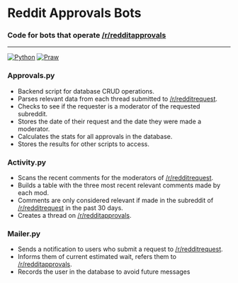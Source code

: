 # Reddit Approvals Bots

### Code for bots that operate [/r/redditapprovals](https://www.reddit.com/r/redditapprovals)

---

[![Python](https://img.shields.io/badge/Python-3+-blue.svg?style=plastic)](https://www.python.org/downloads/)
[![Praw](https://img.shields.io/badge/Praw-4-blue.svg?style=plastic)](https://github.com/praw-dev/praw)

### Approvals.py
* Backend script for database CRUD operations.
* Parses relevant data from each thread submitted to [/r/redditrequest](https://www.reddit.com/r/redditrequest).
* Checks to see if the requester is a moderator of the requested subreddit.
* Stores the date of their request and the date they were made a moderator.
* Calculates the stats for all approvals in the database.
* Stores the results for other scripts to access.

### Activity.py
* Scans the recent comments for the moderators of [/r/redditrequest](https://www.reddit.com/r/redditrequest).
* Builds a table with the three most recent relevant comments made by each mod.
* Comments are only considered relevant if made in the subreddit of [/r/redditrequest](https://www.reddit.com/r/redditrequest) in the past 30 days.
* Creates a thread on [/r/redditapprovals](https://www.reddit.com/r/redditapprovals).

### Mailer.py
* Sends a notification to users who submit a request to [/r/redditrequest](https://www.reddit.com/r/redditrequest).
* Informs them of current estimated wait, refers them to [/r/redditapprovals](https://www.reddit.com/r/redditapprovals).
* Records the user in the database to avoid future messages
